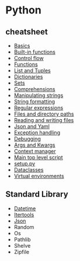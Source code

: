 # Python

## cheatsheet
- [Basics](Basics.md)
- [Built-in functions](Built-in_functions.md)
- [Control flow](ControlFlow.md)
- [Functions](Functions.md)
- [List and Tuples](Python_Lists.md)
- [Dictionaries](Dictionaries.md)
- [Sets](sets.md)
- [Comprehensions](Comprehensions.md)
- [Manipulating strings](Manipulating_Strings.md)
- [String formatting](string.md)
- [Regular expressions](Regular_Expressions.md)
- [Files and directory paths](Handling_file_and_directory_Paths.md)
- [Reading and writing files](Reading_and_Writing_Files.md)
- [Json and Yaml](JSONـandـYAML.md)
- [Exception handling](Exception_Handling.md)
- [Debugging](Debugging.md)
- [Args and Kwargs](Args_and_Kwargs.md)
- [Context manager](Context_Manager.md)
- [Main top level script](Main_top-level_script_environment.md)
- [setup.py](Python_setup.py.md)
- [Dataclasses](Dataclasses.md)
- [Virtual environments](Virtual_Environment.md)

## Standard Library
- [Datetime](Datetime.md)
- [Itertools](Itertools.md)
- [Json](Json.md)
- Random
- Os
- Pathlib
- Shelve
- Zipfile
